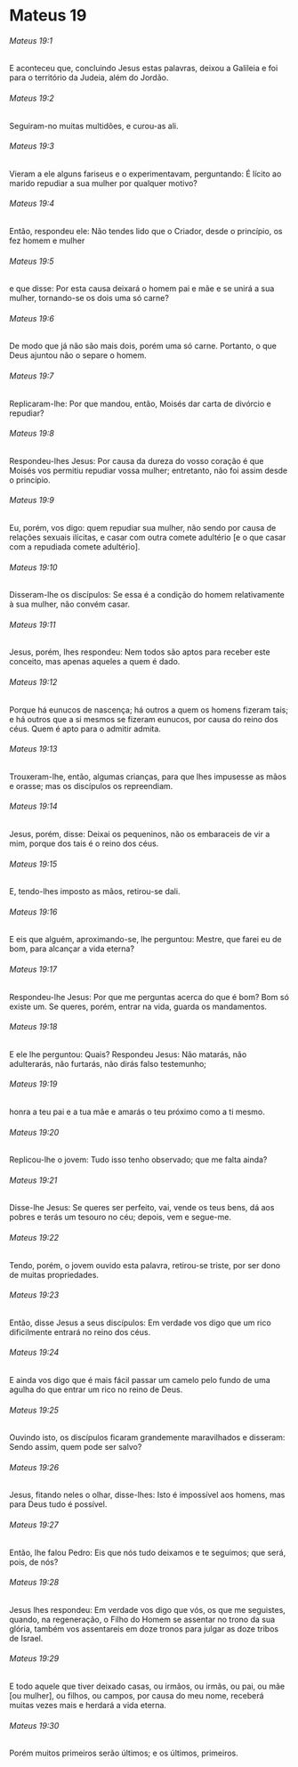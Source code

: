 # Mateus 19

###### Mateus 19:1

E aconteceu que, concluindo Jesus estas palavras, deixou a Galileia e foi para o território da Judeia, além do Jordão.

###### Mateus 19:2

Seguiram-no muitas multidões, e curou-as ali.

###### Mateus 19:3

Vieram a ele alguns fariseus e o experimentavam, perguntando: É lícito ao marido repudiar a sua mulher por qualquer motivo?

###### Mateus 19:4

Então, respondeu ele: Não tendes lido que o Criador, desde o princípio, os fez homem e mulher

###### Mateus 19:5

e que disse: Por esta causa deixará o homem pai e mãe e se unirá a sua mulher, tornando-se os dois uma só carne?

###### Mateus 19:6

De modo que já não são mais dois, porém uma só carne. Portanto, o que Deus ajuntou não o separe o homem.

###### Mateus 19:7

Replicaram-lhe: Por que mandou, então, Moisés dar carta de divórcio e repudiar?

###### Mateus 19:8

Respondeu-lhes Jesus: Por causa da dureza do vosso coração é que Moisés vos permitiu repudiar vossa mulher; entretanto, não foi assim desde o princípio.

###### Mateus 19:9

Eu, porém, vos digo: quem repudiar sua mulher, não sendo por causa de relações sexuais ilícitas, e casar com outra comete adultério [e o que casar com a repudiada comete adultério].

###### Mateus 19:10

Disseram-lhe os discípulos: Se essa é a condição do homem relativamente à sua mulher, não convém casar.

###### Mateus 19:11

Jesus, porém, lhes respondeu: Nem todos são aptos para receber este conceito, mas apenas aqueles a quem é dado.

###### Mateus 19:12

Porque há eunucos de nascença; há outros a quem os homens fizeram tais; e há outros que a si mesmos se fizeram eunucos, por causa do reino dos céus. Quem é apto para o admitir admita.

###### Mateus 19:13

Trouxeram-lhe, então, algumas crianças, para que lhes impusesse as mãos e orasse; mas os discípulos os repreendiam.

###### Mateus 19:14

Jesus, porém, disse: Deixai os pequeninos, não os embaraceis de vir a mim, porque dos tais é o reino dos céus.

###### Mateus 19:15

E, tendo-lhes imposto as mãos, retirou-se dali.

###### Mateus 19:16

E eis que alguém, aproximando-se, lhe perguntou: Mestre, que farei eu de bom, para alcançar a vida eterna?

###### Mateus 19:17

Respondeu-lhe Jesus: Por que me perguntas acerca do que é bom? Bom só existe um. Se queres, porém, entrar na vida, guarda os mandamentos.

###### Mateus 19:18

E ele lhe perguntou: Quais? Respondeu Jesus: Não matarás, não adulterarás, não furtarás, não dirás falso testemunho;

###### Mateus 19:19

honra a teu pai e a tua mãe e amarás o teu próximo como a ti mesmo.

###### Mateus 19:20

Replicou-lhe o jovem: Tudo isso tenho observado; que me falta ainda?

###### Mateus 19:21

Disse-lhe Jesus: Se queres ser perfeito, vai, vende os teus bens, dá aos pobres e terás um tesouro no céu; depois, vem e segue-me.

###### Mateus 19:22

Tendo, porém, o jovem ouvido esta palavra, retirou-se triste, por ser dono de muitas propriedades.

###### Mateus 19:23

Então, disse Jesus a seus discípulos: Em verdade vos digo que um rico dificilmente entrará no reino dos céus.

###### Mateus 19:24

E ainda vos digo que é mais fácil passar um camelo pelo fundo de uma agulha do que entrar um rico no reino de Deus.

###### Mateus 19:25

Ouvindo isto, os discípulos ficaram grandemente maravilhados e disseram: Sendo assim, quem pode ser salvo?

###### Mateus 19:26

Jesus, fitando neles o olhar, disse-lhes: Isto é impossível aos homens, mas para Deus tudo é possível.

###### Mateus 19:27

Então, lhe falou Pedro: Eis que nós tudo deixamos e te seguimos; que será, pois, de nós?

###### Mateus 19:28

Jesus lhes respondeu: Em verdade vos digo que vós, os que me seguistes, quando, na regeneração, o Filho do Homem se assentar no trono da sua glória, também vos assentareis em doze tronos para julgar as doze tribos de Israel.

###### Mateus 19:29

E todo aquele que tiver deixado casas, ou irmãos, ou irmãs, ou pai, ou mãe [ou mulher], ou filhos, ou campos, por causa do meu nome, receberá muitas vezes mais e herdará a vida eterna.

###### Mateus 19:30

Porém muitos primeiros serão últimos; e os últimos, primeiros.

